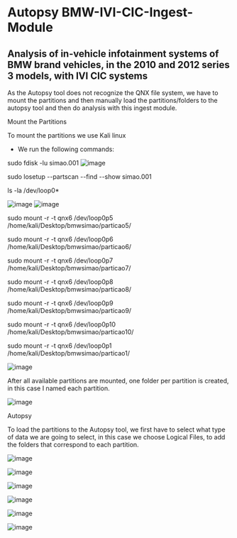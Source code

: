 # Autopsy BMW-IVI-CIC-Ingest-Module 
## Analysis of in-vehicle infotainment systems of BMW brand vehicles, in the 2010 and 2012 series 3 models, with IVI CIC systems

As the Autopsy tool does not recognize the QNX file system, we have to mount the partitions and then manually load the partitions/folders to the autopsy tool and then do analysis with this ingest module.

Mount the Partitions

To mount the partitions we use Kali linux

 - We run the following commands:

sudo fdisk -lu simao.001
![image](https://user-images.githubusercontent.com/33206506/190868473-71915f6d-47f4-4dc7-8b5b-ed00a7222fc1.png)

sudo losetup --partscan --find --show simao.001

ls -la /dev/loop0*

![image](https://user-images.githubusercontent.com/33206506/190868500-f224a0be-ebd0-4f17-8070-0af34065ef40.png)
![image](https://user-images.githubusercontent.com/33206506/190868506-6da54711-bcb4-4726-a9bd-a29524add5db.png)

sudo mount -r -t qnx6 /dev/loop0p5 /home/kali/Desktop/bmwsimao/particao5/

sudo mount -r -t qnx6 /dev/loop0p6 /home/kali/Desktop/bmwsimao/particao6/

sudo mount -r -t qnx6 /dev/loop0p7 /home/kali/Desktop/bmwsimao/particao7/

sudo mount -r -t qnx6 /dev/loop0p8 /home/kali/Desktop/bmwsimao/particao8/

sudo mount -r -t qnx6 /dev/loop0p9 /home/kali/Desktop/bmwsimao/particao9/

sudo mount -r -t qnx6 /dev/loop0p10 /home/kali/Desktop/bmwsimao/particao10/

sudo mount -r -t qnx6 /dev/loop0p1 /home/kali/Desktop/bmwsimao/particao1/

![image](https://user-images.githubusercontent.com/33206506/190868527-3492bda0-7a7e-4960-924d-97e43f2287a1.png)

After all available partitions are mounted, one folder per partition is created, in this case I named each partition.

![image](https://user-images.githubusercontent.com/33206506/190868543-34ec45ae-1ec3-42d1-b853-a5a0c52ddd6e.png)

Autopsy

To load the partitions to the Autopsy tool, we first have to select what type of data we are going to select, in this case we choose Logical Files, to add the folders that correspond to each partition.

![image](https://user-images.githubusercontent.com/33206506/190868642-2adc99d3-b3fd-4f1a-b910-8baeb4ba4afc.png)

![image](https://user-images.githubusercontent.com/33206506/190868669-075447fc-da0c-423b-9dce-043370e33460.png)

![image](https://user-images.githubusercontent.com/33206506/190868685-fb721ae2-086c-46c6-98e9-690f73ddef8b.png)

![image](https://user-images.githubusercontent.com/33206506/190868724-4b47c5e1-8b66-4a2e-95d1-1c78f84a8a54.png)

![image](https://user-images.githubusercontent.com/33206506/190868753-7a4fc258-f44f-40cc-88aa-e9c493fcff0a.png)

![image](https://user-images.githubusercontent.com/33206506/190868762-55ff54a7-0ddc-43f9-a97c-ecbe9996e3bf.png)









